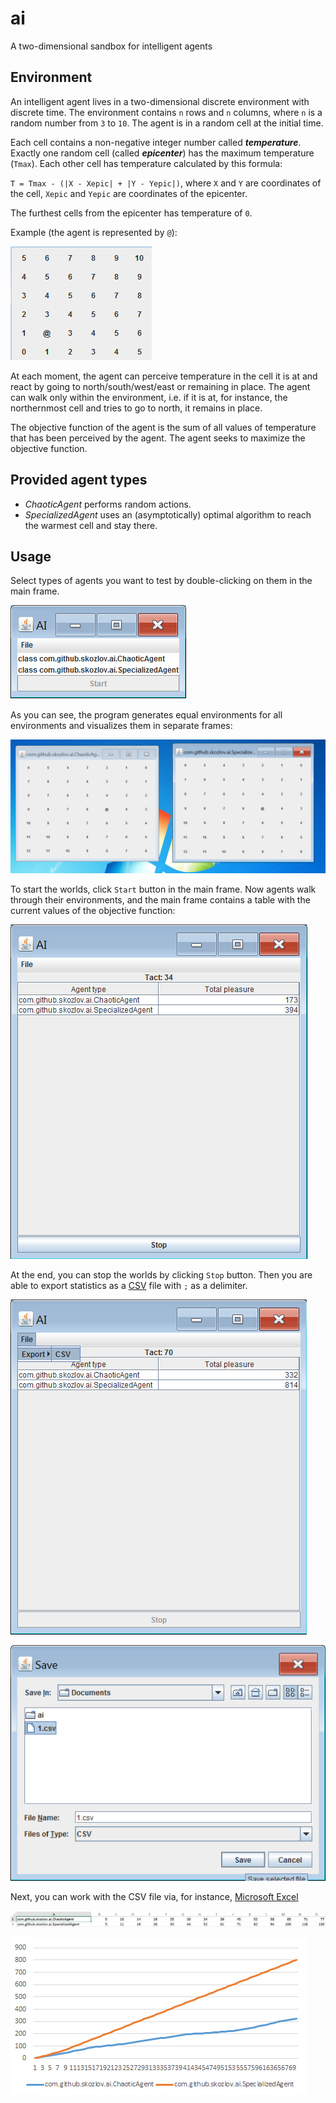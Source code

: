 # ai
A two-dimensional sandbox for intelligent agents

## Environment

An intelligent agent lives in a two-dimensional discrete environment with discrete time.
The environment contains `n` rows and `n` columns, where `n` is a random number from `3` to `10`.
The agent is in a random cell at the initial time.

Each cell contains a non-negative integer number called <b><i>temperature</i></b>.
Exactly one random cell (called <b><i>epicenter</i></b>) has the maximum temperature (`Tmax`).
Each other cell has temperature calculated by this formula:

`T = Tmax - (|X - Xepic| + |Y - Yepic|)`, 
where `X` and `Y` are coordinates of the cell, 
`Xepic` and `Yepic` are coordinates of the epicenter.

The furthest cells from the epicenter has temperature of `0`.

Example (the agent is represented by `@`):

![environment](https://raw.githubusercontent.com/skozlov/ai/master/demo/environment.png)

At each moment, the agent can perceive temperature in the cell it is at and react by going to north/south/west/east or remaining in place. The agent can walk only within the environment, i.e. if it is at, for instance, the northernmost cell and tries to go to north, it remains in place.

The objective function of the agent is the sum of all values of temperature that has been perceived by the agent. The agent seeks to maximize the objective function.

## Provided agent types

 - <i>ChaoticAgent</i> performs random actions.
 - <i>SpecializedAgent</i> uses an (asymptotically) optimal algorithm to reach the warmest cell and stay there.

## Usage

Select types of agents you want to test by double-clicking on them in the main frame.

![main_frame](https://raw.githubusercontent.com/skozlov/ai/master/demo/main_frame.png)

As you can see, the program generates equal environments for all environments and visualizes them in separate frames:

![before_start](https://raw.githubusercontent.com/skozlov/ai/master/demo/before_start.png)

To start the worlds, click `Start` button in the main frame.
Now agents walk through their environments, and the main frame contains a table with the current values of the objective function:

![progress](https://raw.githubusercontent.com/skozlov/ai/master/demo/progress.png)

At the end, you can stop the worlds by clicking `Stop` button.
Then you are able to export statistics as a [CSV](https://en.wikipedia.org/wiki/Comma-separated_values) file with `;` as a delimiter.

![export_menu](https://raw.githubusercontent.com/skozlov/ai/master/demo/export_menu.png)

![export_dialog](https://raw.githubusercontent.com/skozlov/ai/master/demo/export_dialog.png)

Next, you can work with the CSV file via, for instance, [Microsoft Excel](https://products.office.com/excel)

![table](https://raw.githubusercontent.com/skozlov/ai/master/demo/table.png)

![chart](https://raw.githubusercontent.com/skozlov/ai/master/demo/chart.png)
